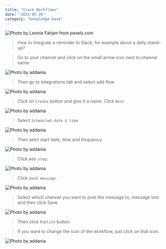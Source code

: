 ```yaml
---
title: "Slack Workflows"
date: "2023-05-26"
category: "knowledge-base"
---
```


![](https://i.imgur.com/cbB4mwO.jpg "Photo by Leonie Fahjen from pexels.com")

> How to integrate a reminder to Slack, for example about a daily stand-up?

> Go to your channel and click on the small arrow icon next to channel name:

![](https://i.imgur.com/k9lQPXM.png "Photo by addania")

> Then go to Integrations tab and select add flow

![](https://i.imgur.com/kFvxi2F.png "Photo by addania")

> Click on `Create` button and give it a name. Click `Next`

![](https://i.imgur.com/1L3a1Ge.png "Photo by addania")

> Select `Scheduled date & time`

![](https://i.imgur.com/O5i2x2w.png "Photo by addania")

> Then selct start date, time and frequency

![](https://i.imgur.com/p0Fk9In.png "Photo by addania")

> Click `Add step`:

![](https://i.imgur.com/ALxuVgd.png "Photo by addania")

> Click `Send message`:

![](https://i.imgur.com/J7mvN0h.png "Photo by addania")

> Select which channel you want to post the message to, message text and then click Save.

![](https://i.imgur.com/SytOs46.png "Photo by addania")

> Then click `Publish` button

> If you want to change the icon of the workflow, just click on that icon.

![](https://i.imgur.com/yfDpO5O.png "Photo by addania")
